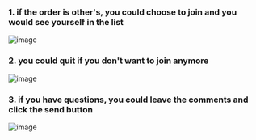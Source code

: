 ### 1. if the order is other's, you could choose to join and you would see yourself in the list
![image](https://user-images.githubusercontent.com/50439378/134593905-6986b0d7-3c5b-4b22-8031-98c30476eed9.png)


### 2. you could quit if you don't want to join anymore 

![image](https://user-images.githubusercontent.com/50439378/134593949-5c5a62af-9c77-4307-a9a2-b08f1e325081.png)

### 3. if you have questions, you could leave the comments and click the send button
![image](https://user-images.githubusercontent.com/50439378/134594313-eaa2df2e-0ec9-4637-bfcb-f3fbad028572.png)
